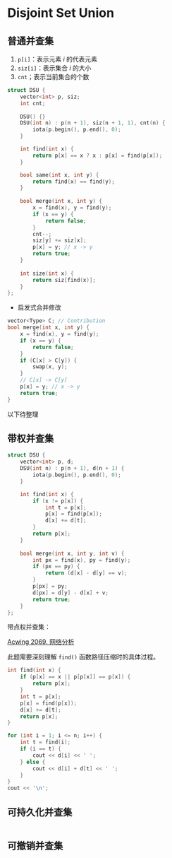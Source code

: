 # Disjoint Set Union


## 普通并查集


1. `p[i]`：表示元素 $i$ 的代表元素
2. `siz[i]`：表示集合 $i$ 的大小
3. `cnt`；表示当前集合的个数


```cpp
struct DSU {
    vector<int> p, siz;
    int cnt;
    
    DSU() {}
    DSU(int n) : p(n + 1), siz(n + 1, 1), cnt(n) {
        iota(p.begin(), p.end(), 0);
    }

    int find(int x) {
        return p[x] == x ? x : p[x] = find(p[x]);
    }

    bool same(int x, int y) {
        return find(x) == find(y); 
    }
    
    bool merge(int x, int y) {
        x = find(x), y = find(y);
        if (x == y) {
            return false;
        }
        cnt--;
        siz[y] += siz[x];
        p[x] = y; // x -> y
        return true;
    }
    
    int size(int x) {
        return siz[find(x)];
    }
};
```

- 启发式合并修改

```cpp
vector<Type> C; // Contribution 
bool merge(int x, int y) {
    x = find(x), y = find(y);
    if (x == y) {
        return false;
    }
    if (C[x] > C[y]) {
        swap(x, y);
    }
    // C[x] -> C[y]
    p[x] = y; // x -> y
    return true;
}
```

以下待整理

## 带权并查集

```cpp
struct DSU {
    vector<int> p, d;
    DSU(int n) : p(n + 1), d(n + 1) {
        iota(p.begin(), p.end(), 0);
    }

    int find(int x) {
        if (x != p[x]) {
            int t = p[x];
            p[x] = find(p[x]);
            d[x] += d[t];
        }
        return p[x];
    }
    
    bool merge(int x, int y, int v) {
        int px = find(x), py = find(y);
        if (px == py) {
            return (d[x] - d[y] == v);
        }
        p[px] = py;
		d[px] = d[y] - d[x] + v;
        return true;
    }
};
```

带点权并查集：



[Acwing 2069. 网络分析](https://www.acwing.com/activity/content/problem/content/2472/) 



此题需要深刻理解 `find()` 函数路径压缩时的具体过程。

```cpp
int find(int x) {
    if (p[x] == x || p[p[x]] == p[x]) {
		return p[x];
    }
	int t = p[x];
    p[x] = find(p[x]);
    d[x] += d[t];
    return p[x];
}

for (int i = 1; i <= n; i++) {
    int t = find(i);
    if (i == t) {
        cout << d[i] << ' ';
    } else {
        cout << d[i] + d[t] << ' ';
    }
}
cout << '\n';
```


## 可持久化并查集

```cpp

```


## 可撤销并查集

```cpp

```



